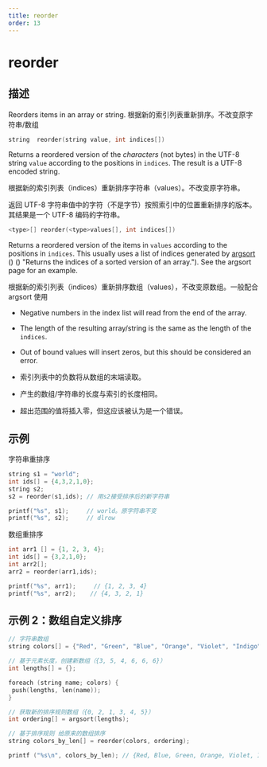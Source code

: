 ```yaml
---
title: reorder
order: 13
---
```


# reorder

## 描述

Reorders items in an array or string. 根据新的索引列表重新排序。不改变原字符串/数组

```c
string  reorder(string value, int indices[])
```

Returns a reordered version of the _characters_ (not bytes) in the UTF-8
string `value` according to the positions in `indices`. The result is a UTF-8
encoded string.

根据新的索引列表（indices）重新排序字符串（values）。不改变原字符串。

返回 UTF-8 字符串值中的字符（不是字节）按照索引中的位置重新排序的版本。其结果是一个 UTF-8 编码的字符串。

```c
<type>[] reorder(<type>values[], int indices[])
```

Returns a reordered version of the items in `values` according to the
positions in `indices`. This usually uses a list of indices generated by [argsort](argsort.html) () () "Returns the indices of a sorted version of an array."). See the argsort page for an example.

根据新的索引列表（indices）重新排序数组（values），不改变原数组。一般配合 argsort 使用

- Negative numbers in the index list will read from the end of the array.
- The length of the resulting array/string is the same as the length of the `indices`.
- Out of bound values will insert zeros, but this should be considered an error.

- 索引列表中的负数将从数组的末端读取。
- 产生的数组/字符串的长度与索引的长度相同。
- 超出范围的值将插入零，但这应该被认为是一个错误。

## 示例

字符串重排序

```c
string s1 = "world";
int ids[] = {4,3,2,1,0};
string s2;
s2 = reorder(s1,ids); // 用s2接受排序后的新字符串

printf("%s", s1);     // world。原字符串不变
printf("%s", s2);     // dlrow
```

数组重排序

```c
int arr1 [] = {1, 2, 3, 4};
int ids[] = {3,2,1,0};
int arr2[];
arr2 = reorder(arr1,ids);

printf("%s", arr1);     // {1, 2, 3, 4}
printf("%s", arr2);    // {4, 3, 2, 1}
```

## 示例 2：数组自定义排序

```c
// 字符串数组
string colors[] = {"Red", "Green", "Blue", "Orange", "Violet", "Indigo"};

// 基于元素长度，创建新数组（{3, 5, 4, 6, 6, 6}）
int lengths[] = {};

foreach (string name; colors) {
 push(lengths, len(name));
}

// 获取新的排序规则数组（{0, 2, 1, 3, 4, 5}）
int ordering[] = argsort(lengths);

// 基于排序规则 给原来的数组排序
string colors_by_len[] = reorder(colors, ordering);

printf ("%s\n", colors_by_len); // {Red, Blue, Green, Orange, Violet, Indigo}
```
